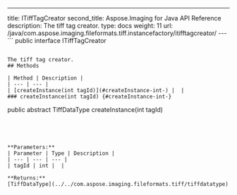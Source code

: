 ---
title: ITiffTagCreator
second_title: Aspose.Imaging for Java API Reference
description: The tiff tag creator.
type: docs
weight: 11
url: /java/com.aspose.imaging.fileformats.tiff.instancefactory/itifftagcreator/
---```
public interface ITiffTagCreator
```

The tiff tag creator.
## Methods

| Method | Description |
| --- | --- |
| [createInstance(int tagId)](#createInstance-int-) |  |
### createInstance(int tagId) {#createInstance-int-}
```
public abstract TiffDataType createInstance(int tagId)
```




**Parameters:**
| Parameter | Type | Description |
| --- | --- | --- |
| tagId | int |  |

**Returns:**
[TiffDataType](../../com.aspose.imaging.fileformats.tiff/tiffdatatype)
